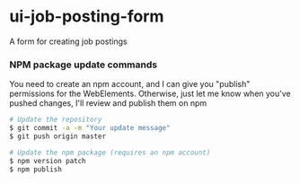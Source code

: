 # ui-job-posting-form
A form for creating job postings

### NPM package update commands
You need to create an npm account, and I can give you "publish" permissions for the WebElements. Otherwise, just let me know when you've pushed changes, I'll review and publish them on npm

```bash
# Update the repository
$ git commit -a -m "Your update message"
$ git push origin master

# Update the npm package (requires an npm account)
$ npm version patch
$ npm publish
```
